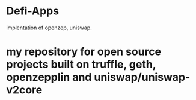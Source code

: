 # Defi-Apps
implentation of openzep, uniswap.
# my repository for open source projects built on truffle, geth, openzepplin and uniswap/uniswap-v2core
